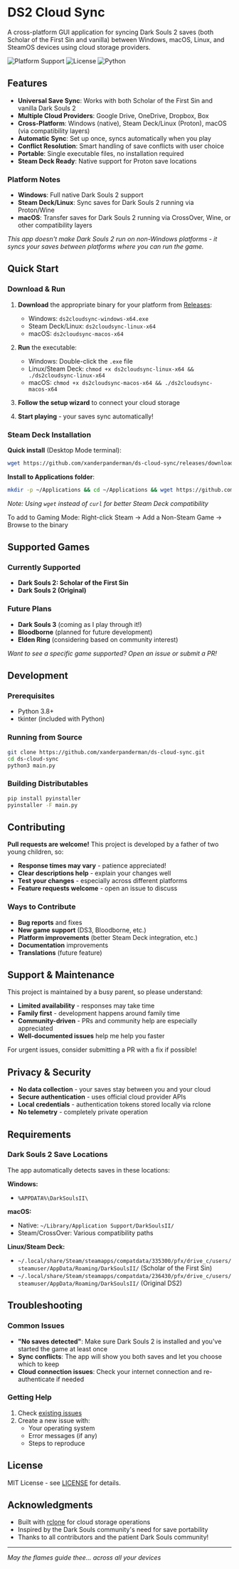 # DS2 Cloud Sync

A cross-platform GUI application for syncing Dark Souls 2 saves (both Scholar of the First Sin and vanilla) between Windows, macOS, Linux, and SteamOS devices using cloud storage providers.

![Platform Support](https://img.shields.io/badge/platform-Windows%20%7C%20macOS%20%7C%20Linux%20%7C%20Steam%20Deck-blue)
![License](https://img.shields.io/badge/license-MIT-green)
![Python](https://img.shields.io/badge/python-3.8%2B-blue)

## Features

- **Universal Save Sync**: Works with both Scholar of the First Sin and vanilla Dark Souls 2
- **Multiple Cloud Providers**: Google Drive, OneDrive, Dropbox, Box
- **Cross-Platform**: Windows (native), Steam Deck/Linux (Proton), macOS (via compatibility layers)
- **Automatic Sync**: Set up once, syncs automatically when you play
- **Conflict Resolution**: Smart handling of save conflicts with user choice
- **Portable**: Single executable files, no installation required
- **Steam Deck Ready**: Native support for Proton save locations

### Platform Notes
- **Windows**: Full native Dark Souls 2 support
- **Steam Deck/Linux**: Sync saves for Dark Souls 2 running via Proton/Wine
- **macOS**: Transfer saves for Dark Souls 2 running via CrossOver, Wine, or other compatibility layers

*This app doesn't make Dark Souls 2 run on non-Windows platforms - it syncs your saves between platforms where you can run the game.*

## Quick Start

### Download & Run

1. **Download** the appropriate binary for your platform from [Releases](https://github.com/xanderpanderman/ds-cloud-sync/releases):
   - Windows: `ds2cloudsync-windows-x64.exe`
   - Steam Deck/Linux: `ds2cloudsync-linux-x64`
   - macOS: `ds2cloudsync-macos-x64`

2. **Run** the executable:
   - Windows: Double-click the `.exe` file
   - Linux/Steam Deck: `chmod +x ds2cloudsync-linux-x64 && ./ds2cloudsync-linux-x64`
   - macOS: `chmod +x ds2cloudsync-macos-x64 && ./ds2cloudsync-macos-x64`

3. **Follow the setup wizard** to connect your cloud storage
4. **Start playing** - your saves sync automatically!

### Steam Deck Installation

**Quick install** (Desktop Mode terminal):
```bash
wget https://github.com/xanderpanderman/ds-cloud-sync/releases/download/v1.0.1/ds2cloudsync-linux-x64 -O ds2cloudsync && chmod +x ds2cloudsync && ./ds2cloudsync
```

**Install to Applications folder**:
```bash
mkdir -p ~/Applications && cd ~/Applications && wget https://github.com/xanderpanderman/ds-cloud-sync/releases/download/v1.0.1/ds2cloudsync-linux-x64 -O ds2cloudsync && chmod +x ds2cloudsync && ./ds2cloudsync
```

*Note: Using `wget` instead of `curl` for better Steam Deck compatibility*

To add to Gaming Mode: Right-click Steam → Add a Non-Steam Game → Browse to the binary

## Supported Games

### Currently Supported
- **Dark Souls 2: Scholar of the First Sin**
- **Dark Souls 2 (Original)**

### Future Plans
- **Dark Souls 3** (coming as I play through it!)
- **Bloodborne** (planned for future development)
- **Elden Ring** (considering based on community interest)

*Want to see a specific game supported? Open an issue or submit a PR!*

## Development

### Prerequisites
- Python 3.8+
- tkinter (included with Python)

### Running from Source
```bash
git clone https://github.com/xanderpanderman/ds-cloud-sync.git
cd ds-cloud-sync
python3 main.py
```

### Building Distributables
```bash
pip install pyinstaller
pyinstaller -F main.py
```

## Contributing

**Pull requests are welcome!** This project is developed by a father of two young children, so:

- **Response times may vary** - patience appreciated!
- **Clear descriptions help** - explain your changes well
- **Test your changes** - especially across different platforms
- **Feature requests welcome** - open an issue to discuss

### Ways to Contribute
- **Bug reports** and fixes
- **New game support** (DS3, Bloodborne, etc.)
- **Platform improvements** (better Steam Deck integration, etc.)
- **Documentation** improvements
- **Translations** (future feature)

## Support & Maintenance

This project is maintained by a busy parent, so please understand:

- **Limited availability** - responses may take time
- **Family first** - development happens around family time
- **Community-driven** - PRs and community help are especially appreciated
- **Well-documented issues** help me help you faster

For urgent issues, consider submitting a PR with a fix if possible!

## Privacy & Security

- **No data collection** - your saves stay between you and your cloud
- **Secure authentication** - uses official cloud provider APIs
- **Local credentials** - authentication tokens stored locally via rclone
- **No telemetry** - completely private operation

## Requirements

### Dark Souls 2 Save Locations
The app automatically detects saves in these locations:

**Windows:**
- `%APPDATA%\DarkSoulsII\`

**macOS:**
- Native: `~/Library/Application Support/DarkSoulsII/`
- Steam/CrossOver: Various compatibility paths

**Linux/Steam Deck:**
- `~/.local/share/Steam/steamapps/compatdata/335300/pfx/drive_c/users/steamuser/AppData/Roaming/DarkSoulsII/` (Scholar of the First Sin)
- `~/.local/share/Steam/steamapps/compatdata/236430/pfx/drive_c/users/steamuser/AppData/Roaming/DarkSoulsII/` (Original DS2)

## Troubleshooting

### Common Issues
- **"No saves detected"**: Make sure Dark Souls 2 is installed and you've started the game at least once
- **Sync conflicts**: The app will show you both saves and let you choose which to keep
- **Cloud connection issues**: Check your internet connection and re-authenticate if needed

### Getting Help
1. Check [existing issues](https://github.com/xanderpanderman/ds-cloud-sync/issues)
2. Create a new issue with:
   - Your operating system
   - Error messages (if any)
   - Steps to reproduce

## License

MIT License - see [LICENSE](LICENSE) for details.

## Acknowledgments

- Built with [rclone](https://rclone.org/) for cloud storage operations
- Inspired by the Dark Souls community's need for save portability
- Thanks to all contributors and the patient Dark Souls community!

---

*May the flames guide thee... across all your devices*